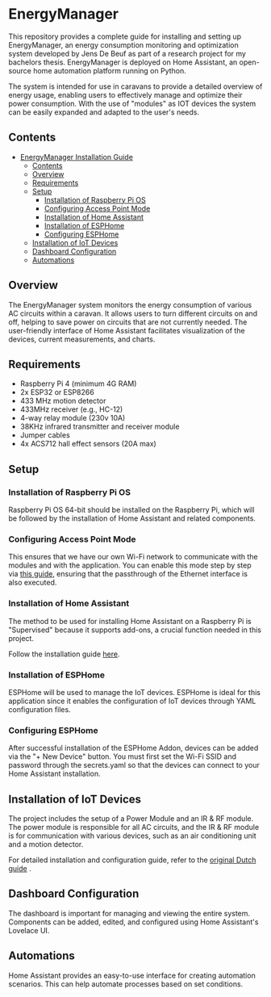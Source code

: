 # EnergyManager

This repository provides a complete guide for installing and setting up EnergyManager, an energy consumption monitoring and optimization system developed by Jens De Beuf as part of a research project for my bachelors thesis. EnergyManager is deployed on Home Assistant, an open-source home automation platform running on Python.

The system is intended for use in caravans to provide a detailed overview of energy usage, enabling users to effectively manage and optimize their power consumption. With the use of "modules" as IOT devices the system can be easily expanded and adapted to the user's needs.

## Contents

-   [EnergyManager Installation Guide](#energymanager-installation-guide)
    -   [Contents](#contents)
    -   [Overview](#overview)
    -   [Requirements](#requirements)
    -   [Setup](#setup)
        -   [Installation of Raspberry Pi OS](#installation-of-raspberry-pi-os)
        -   [Configuring Access Point Mode](#configuring-access-point-mode)
        -   [Installation of Home Assistant](#installation-of-home-assistant)
        -   [Installation of ESPHome](#installation-of-esphome)
        -   [Configuring ESPHome](#configuring-esphome)
    -   [Installation of IoT Devices](#installation-of-iot-devices)
    -   [Dashboard Configuration](#dashboard-configuration)
    -   [Automations](#automations)

## Overview

The EnergyManager system monitors the energy consumption of various AC circuits within a caravan. It allows users to turn different circuits on and off, helping to save power on circuits that are not currently needed. The user-friendly interface of Home Assistant facilitates visualization of the devices, current measurements, and charts.

## Requirements

-   Raspberry Pi 4 (minimum 4G RAM)
-   2x ESP32 or ESP8266
-   433 MHz motion detector
-   433MHz receiver (e.g., HC-12)
-   4-way relay module (230v 10A)
-   38KHz infrared transmitter and receiver module
-   Jumper cables
-   4x ACS712 hall effect sensors (20A max)

## Setup

### Installation of Raspberry Pi OS

Raspberry Pi OS 64-bit should be installed on the Raspberry Pi, which will be followed by the installation of Home Assistant and related components.

### Configuring Access Point Mode

This ensures that we have our own Wi-Fi network to communicate with the modules and with the application. You can enable this mode step by step via [this guide](https://thepi.io/how-to-use-your-raspberry-pi-as-a-wireless-access-point/), ensuring that the passthrough of the Ethernet interface is also executed.

### Installation of Home Assistant

The method to be used for installing Home Assistant on a Raspberry Pi is "Supervised" because it supports add-ons, a crucial function needed in this project.

Follow the installation guide [here](https://community.home-assistant.io/t/guide-how-to-install-home-assistant-supervised-on-rpi4-with-raspios-64-bit-october-2022/480855).

### Installation of ESPHome

ESPHome will be used to manage the IoT devices. ESPHome is ideal for this application since it enables the configuration of IoT devices through YAML configuration files.

### Configuring ESPHome

After successful installation of the ESPHome Addon, devices can be added via the "+ New Device" button. You must first set the Wi-Fi SSID and password through the secrets.yaml so that the devices can connect to your Home Assistant installation.

## Installation of IoT Devices

The project includes the setup of a Power Module and an IR & RF module. The power module is responsible for all AC circuits, and the IR & RF module is for communication with various devices, such as an air conditioning unit and a motion detector.

For detailed installation and configuration guide, refer to the [original Dutch guide](https://github.com/debeufjens/energymanager-hassio/tree/main/instructions_dutch) .

## Dashboard Configuration

The dashboard is important for managing and viewing the entire system. Components can be added, edited, and configured using Home Assistant's Lovelace UI.

## Automations

Home Assistant provides an easy-to-use interface for creating automation scenarios. This can help automate processes based on set conditions.

